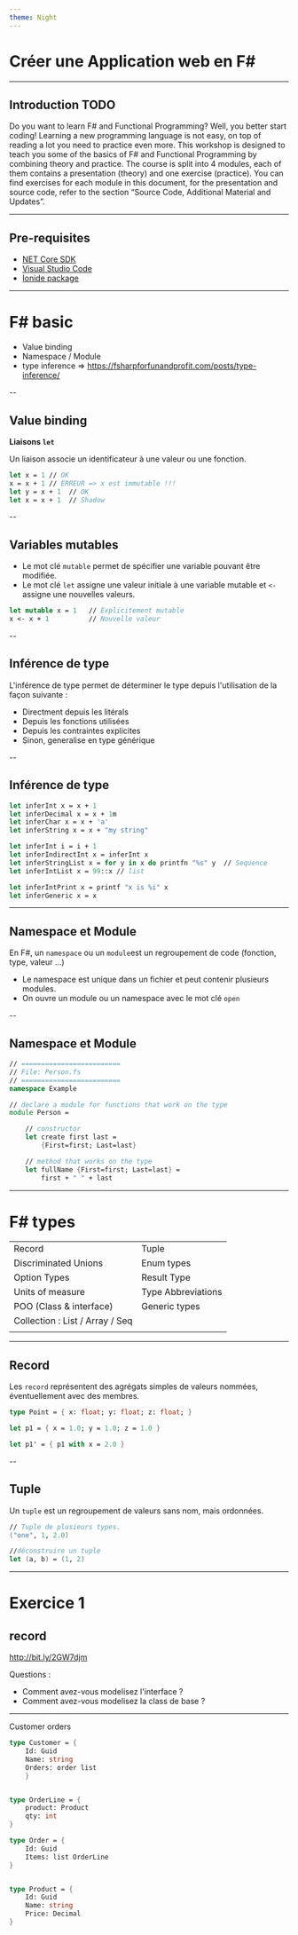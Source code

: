 ```yaml
---
theme: Night
---
```

# Créer une Application web en F# 

---

## Introduction TODO

Do you want to learn F# and Functional Programming? Well, you better start coding! Learning a new programming
language is not easy, on top of reading a lot you need to practice even more.
This workshop is designed to teach you some of the basics of F# and Functional Programming by combining theory
and practice. The course is split into 4 modules, each of them contains a presentation (theory) and one exercise
(practice). You can find exercises for each module in this document, for the presentation and source code, refer to
the section “Source Code, Additional Material and Updates”.

---

## Pre-requisites

- [NET Core SDK](https://www.microsoft.com/net/download)
- [Visual Studio Code](https://code.visualstudio.com/)
- [Ionide package](https://code.visualstudio.com/)

---

# F# basic

- Value binding
- Namespace / Module
- type inference => https://fsharpforfunandprofit.com/posts/type-inference/

--

##  Value binding

**Liaisons `let`**

Un liaison associe un identificateur à une valeur ou une fonction.

```fsharp
let x = 1 // OK
x = x + 1 // ERREUR => x est immutable !!!
let y = x + 1  // OK
let x = x + 1  // Shadow
```

--

## Variables mutables

- Le mot clé `mutable` permet de spécifier une variable pouvant être modifiée.
- Le mot clé `let` assigne une valeur initiale à une variable mutable et `<-` assigne une nouvelles valeurs.

```fsharp
let mutable x = 1   // Explicitement mutable
x <- x + 1          // Nouvelle valeur

```

--

## Inférence de type

L'inférence de type permet de déterminer le type depuis l'utilisation de la façon suivante :

- Directment depuis les litérals
- Depuis les fonctions utilisées 
- Depuis les contraintes explicites
- Sinon, generalise en type générique

--

## Inférence de type

```fsharp
let inferInt x = x + 1
let inferDecimal x = x + 1m
let inferChar x = x + 'a'
let inferString x = x + "my string"

let inferInt i = i + 1
let inferIndirectInt x = inferInt x
let inferStringList x = for y in x do printfn "%s" y  // Sequence
let inferIntList x = 99::x // list

let inferIntPrint x = printf "x is %i" x 
let inferGeneric x = x 
```

---

## Namespace et Module

En F#, un `namespace` ou un `module`est un regroupement de code (fonction, type, valeur ...)

- Le namespace est unique dans un fichier et peut contenir plusieurs modules.
- On ouvre un module ou un namespace avec le mot clé `open`

--

## Namespace et Module

```fsharp
// =========================
// File: Person.fs
// =========================
namespace Example

// declare a module for functions that work on the type
module Person = 

    // constructor
    let create first last = 
        {First=first; Last=last}

    // method that works on the type
    let fullName {First=first; Last=last} = 
        first + " " + last
```

---


# F# types

| | |
|--------|--------|
| Record | Tuple |
| Discriminated Unions | Enum types |
| Option Types | Result Type |
| Units of measure | Type Abbreviations|
| POO (Class & interface) | Generic types | 
| Collection : List / Array / Seq | |
| | |

---

## Record

Les `record` représentent des agrégats simples de valeurs nommées, éventuellement avec des membres.

```fsharp
type Point = { x: float; y: float; z: float; }

let p1 = { x = 1.0; y = 1.0; z = 1.0 }

let p1' = { p1 with x = 2.0 }
```

--

## Tuple

Un `tuple` est un regroupement de valeurs sans nom, mais ordonnées.

```fsharp
// Tuple de plusieurs types.
("one", 1, 2.0)

//déconstruire un tuple
let (a, b) = (1, 2)

```

---

# Exercice 1
## record

http://bit.ly/2GW7djm

Questions :

- Comment avez-vous modelisez l'interface ?
- Comment avez-vous modelisez la class de base ?

---


Customer
orders

```fsharp
type Customer = {
    Id: Guid
    Name: string
    Orders: order list
    }


type OrderLine = {
    product: Product
    qty: int 
}

type Order = {
    Id: Guid
    Items: list OrderLine
}


type Product = {
    Id: Guid
    Name: string
    Price: Decimal
}
```
